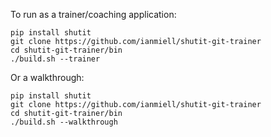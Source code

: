 To run as a trainer/coaching application:

```
pip install shutit
git clone https://github.com/ianmiell/shutit-git-trainer
cd shutit-git-trainer/bin
./build.sh --trainer
```

Or a walkthrough:

```
pip install shutit
git clone https://github.com/ianmiell/shutit-git-trainer
cd shutit-git-trainer/bin
./build.sh --walkthrough
```
